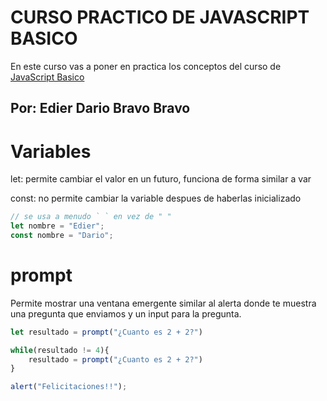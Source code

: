 # CURSO PRACTICO DE JAVASCRIPT BASICO

En este curso vas a poner en practica los conceptos del curso de [JavaScript Basico](https://github.com/edierbra/JavaScript_Basico)

## Por: Edier Dario Bravo Bravo

# Variables

let: permite cambiar el valor en un futuro, funciona de forma similar a var

const: no permite cambiar la variable despues de haberlas inicializado

```js
// se usa a menudo ` ` en vez de " "
let nombre = "Edier";
const nombre = "Dario";
```

# prompt

Permite mostrar una ventana emergente similar al alerta donde te muestra una pregunta que enviamos y un input para la pregunta.

```js
let resultado = prompt("¿Cuanto es 2 + 2?")

while(resultado != 4){
    resultado = prompt("¿Cuanto es 2 + 2?")
}

alert("Felicitaciones!!");
```

